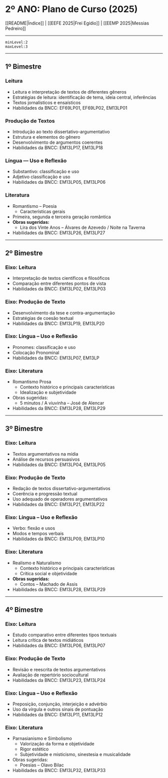 # 2º ANO: Plano de Curso (2025)

[[README|Índice]] | [[EEFE 2025|Frei Egídio]] | [[EEMP 2025|Messias Pedreiro]]

---
```toc
minLevel:2
maxLevel:3
```
---

## 1º Bimestre

### Leitura
- Leitura e interpretação de textos de diferentes gêneros
- Estratégias de leitura: identificação de tema, ideia central, inferências
- Textos jornalísticos e ensaísticos
- Habilidades da BNCC: EF69LP01, EF69LP02, EM13LP01

###  Produção de Textos
- Introdução ao texto dissertativo-argumentativo
- Estrutura e elementos do gênero
- Desenvolvimento de argumentos coerentes
- Habilidades da BNCC: EM13LP17, EM13LP18

### Língua — Uso e Reflexão
- Substantivo: classificação e uso
- Adjetivo classificação e uso
- Habilidades da BNCC: EM13LP05, EM13LP06

### Literatura
- Romantismo – Poesia
	- Características gerais
- Primeira, segunda e terceira geração romântica
- **Obras sugeridas:**
	- Lira dos Vinte Anos – Álvares de Azevedo / Noite na Taverna
- Habilidades da BNCC: EM13LP26, EM13LP27
___

## 2º Bimestre

### Eixo: Leitura
- Interpretação de textos científicos e filosóficos
- Comparação entre diferentes pontos de vista
- Habilidades da BNCC: EM13LP02, EM13LP03

### Eixo: Produção de Texto
- Desenvolvimento da tese e contra-argumentação
- Estratégias de coesão textual
- Habilidades da BNCC: EM13LP19, EM13LP20

### Eixo: Língua – Uso e Reflexão
- Pronomes: classificação e uso
- Colocação Pronominal
- Habilidades da BNCC: EM13LP07, EM13LP

### Eixo: Literatura
- Romantismo Prosa
	- Contexto histórico e principais características
	- Idealização e subjetividade
- Obras sugeridas:
	- 5 minutos / A viuvinha – José de Alencar
- Habilidades da BNCC: EM13LP28, EM13LP29

___

## 3º Bimestre

### Eixo: Leitura
- Textos argumentativos na mídia
- Análise de recursos persuasivos
- Habilidades da BNCC: EM13LP04, EM13LP05

### Eixo: Produção de Texto

- Redação de textos dissertativo-argumentativos
- Coerência e progressão textual
- Uso adequado de operadores argumentativos
- Habilidades da BNCC: EM13LP21, EM13LP22

### Eixo: Língua – Uso e Reflexão
- Verbo: flexão e usos
- Modos e tempos verbais
- Habilidades da BNCC: EM13LP09, EM13LP10

### Eixo: Literatura
- Realismo e Naturalismo
	- Contexto histórico e principais características
	- Crítica social e objetividade
- **Obras sugeridas:**
	- Contos – Machado de Assis
- Habilidades da BNCC: EM13LP28, EM13LP29

___

## 4º Bimestre

### Eixo: Leitura
- Estudo comparativo entre diferentes tipos textuais
- Leitura crítica de textos midiáticos
- Habilidades da BNCC: EM13LP06, EM13LP07

### Eixo: Produção de Texto
- Revisão e reescrita de textos argumentativos
- Avaliação de repertório sociocultural
- Habilidades da BNCC: EM13LP23, EM13LP24

### Eixo: Língua – Uso e Reflexão
- Preposição, conjunção, interjeição e advérbio
- Uso da vírgula e outros sinais de pontuação
- Habilidades da BNCC: EM13LP11, EM13LP12

### Eixo: Literatura
- Parnasianismo e Simbolismo
	- Valorização da forma e objetividade
	- Rigor estético
	- Subjetividade e misticismo, sinestesia e musicalidade
- Obras sugeridas:
	- Poesias – Olavo Bilac
- Habilidades da BNCC: EM13LP32, EM13LP33

